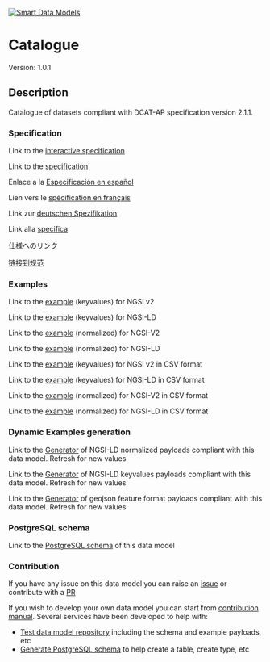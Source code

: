 [![Smart Data Models](https://smartdatamodels.org/wp-content/uploads/2022/01/SmartDataModels_logo.png "Logo")](https://smartdatamodels.org)
# Catalogue
Version: 1.0.1

## Description 

Catalogue of datasets compliant with DCAT-AP specification version 2.1.1.
### Specification

Link to the [interactive specification](https://swagger.lab.fiware.org/?url=https://smart-data-models.github.io/dataModel.DCAT-AP/Catalogue/swagger.yaml)

Link to the [specification](https://github.com/smart-data-models/dataModel.DCAT-AP/blob/master/Catalogue/doc/spec.md)

Enlace a la [Especificación en español](https://github.com/smart-data-models/dataModel.DCAT-AP/blob/master/Catalogue/doc/spec_ES.md)

Lien vers le [spécification en français](https://github.com/smart-data-models/dataModel.DCAT-AP/blob/master/Catalogue/doc/spec_FR.md)

Link zur [deutschen Spezifikation](https://github.com/smart-data-models/dataModel.DCAT-AP/blob/master/Catalogue/doc/spec_DE.md)

Link alla [specifica](https://github.com/smart-data-models/dataModel.DCAT-AP/blob/master/Catalogue/doc/spec_IT.md)

[仕様へのリンク](https://github.com/smart-data-models/dataModel.DCAT-AP/blob/master/Catalogue/doc/spec_JA.md)

[链接到规范](https://github.com/smart-data-models/dataModel.DCAT-AP/blob/master/Catalogue/doc/spec_ZH.md)
### Examples

Link to the [example](https://smart-data-models.github.io/dataModel.DCAT-AP/Catalogue/examples/example.json) (keyvalues) for NGSI v2

Link to the [example](https://smart-data-models.github.io/dataModel.DCAT-AP/Catalogue/examples/example.jsonld) (keyvalues) for NGSI-LD

Link to the [example](https://smart-data-models.github.io/dataModel.DCAT-AP/Catalogue/examples/example-normalized.json) (normalized) for NGSI-V2

Link to the [example](https://smart-data-models.github.io/dataModel.DCAT-AP/Catalogue/examples/example-normalized.jsonld) (normalized) for NGSI-LD

Link to the [example](https://smart-data-models.github.io/dataModel.DCAT-AP/Catalogue/examples/example.json.csv) (keyvalues) for NGSI v2 in CSV format

Link to the [example](https://smart-data-models.github.io/dataModel.DCAT-AP/Catalogue/examples/example.jsonld.csv) (keyvalues) for NGSI-LD in CSV format

Link to the [example](https://smart-data-models.github.io/dataModel.DCAT-AP/Catalogue/examples/example-normalized.json.csv) (normalized) for NGSI-V2 in CSV format

Link to the [example](https://smart-data-models.github.io/dataModel.DCAT-AP/Catalogue/examples/example-normalized.jsonld.csv) (normalized) for NGSI-LD in CSV format
### Dynamic Examples generation

Link to the [Generator](https://smartdatamodels.org/extra/ngsi-ld_generator.php?schemaUrl=https://raw.githubusercontent.com/smart-data-models/dataModel.DCAT-AP/master/Catalogue/schema.json&email=info@smartdatamodels.org) of NGSI-LD normalized payloads compliant with this data model. Refresh for new values

Link to the [Generator](https://smartdatamodels.org/extra/ngsi-ld_generator_keyvalues.php?schemaUrl=https://raw.githubusercontent.com/smart-data-models/dataModel.DCAT-AP/master/Catalogue/schema.json&email=info@smartdatamodels.org) of NGSI-LD keyvalues payloads compliant with this data model. Refresh for new values

Link to the [Generator](https://smartdatamodels.org/extra/geojson_features_generator.php?schemaUrl=https://raw.githubusercontent.com/smart-data-models/dataModel.DCAT-AP/master/Catalogue/schema.json&email=info@smartdatamodels.org) of geojson feature format payloads compliant with this data model. Refresh for new values
### PostgreSQL schema

Link to the [PostgreSQL schema](https://smart-data-models.github.io/dataModel.DCAT-AP/Catalogue/schema.sql) of this data model
### Contribution

 If you have any issue on this data model you can raise an [issue](https://github.com/smart-data-models/dataModel.DCAT-AP/issues)  or contribute with a [PR](https://github.com/smart-data-models/dataModel.DCAT-AP/pulls)

 If you wish to develop your own data model you can start from [contribution manual](https://bit.ly/contribution_manual). Several services have been developed to help with: 
 - [Test data model repository](https://smartdatamodels.org/index.php/data-models-contribution-api/) including the schema and example payloads, etc
 - [Generate PostgreSQL schema](https://smartdatamodels.org/index.php/sql-service/) to help create a table, create type, etc